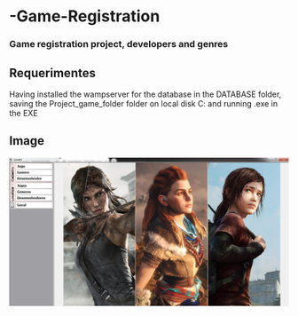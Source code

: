 # -Game-Registration
 ### Game registration project, developers and genres
 
 
 

## Requerimentes
    
Having installed the wampserver for the database in the DATABASE folder, saving the Project_game_folder folder on local disk C: and running .exe in the EXE

## Image

![Mais Screen](https://github.com/lycan-nt/-Game-Registration/blob/master/Image/Gamer_Record.PNG)
